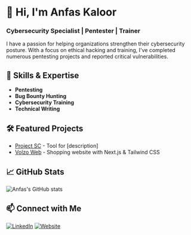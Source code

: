 # 👋 Hi, I'm Anfas Kaloor

### Cybersecurity Specialist | Pentester | Trainer

I have a passion for helping organizations strengthen their cybersecurity posture. With a focus on ethical hacking and training, I've completed numerous pentesting projects and reported critical vulnerabilities.

## 🔧 Skills & Expertise
- **Pentesting**
- **Bug Bounty Hunting**
- **Cybersecurity Training**
- **Technical Writing**

## 🛠 Featured Projects
- [Project SC](https://github.com/yourusername/SC) - Tool for [description]
- [Volzo Web](https://github.com/yourusername/volzo-web) - Shopping website with Next.js & Tailwind CSS

## 📈 GitHub Stats
![Anfas's GitHub stats](https://github-readme-stats.vercel.app/api?username=yourusername&show_icons=true&theme=radical)

## 📫 Connect with Me
[![LinkedIn](https://img.shields.io/badge/LinkedIn-Profile-blue)](https://linkedin.com/in/yourusername)
[![Website](https://img.shields.io/badge/Website-Portfolio-brightgreen)](https://yourwebsite.com)
